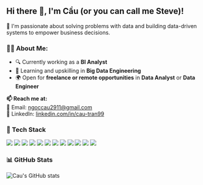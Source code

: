 ## Hi there 👋, I'm Cầu (or you can call me Steve)!

🎯 I'm passionate about solving problems with data and building data-driven systems to empower business decisions.

### 👨‍💻 About Me:

<ul>
  <li>🔍 Currently working as a <strong>BI Analyst</strong></li>
  <li>🚀 Learning and upskilling in <strong>Big Data Engineering</strong></li>
  <li>🌍 Open for <strong>freelance or remote opportunities</strong> in <strong>Data Analyst</strong> or <strong>Data Engineer</strong></li>
</ul>

<p><strong>📫 Reach me at:</strong><br>
📧 Email: <a href="mailto:ngoccau2911@gmail.com">ngoccau2911@gmail.com</a><br>
💼 LinkedIn: <a href="https://www.linkedin.com/in/cau-tran99/" target="_blank">linkedin.com/in/cau-tran99</a>
</p>


### 🧰 Tech Stack

<p align="left">
  <img src="https://img.shields.io/badge/Python-3776AB?style=for-the-badge&logo=python&logoColor=white" />
  <img src="https://img.shields.io/badge/SQL-003B57?style=for-the-badge&logo=mysql&logoColor=white" />
  <img src="https://img.shields.io/badge/Power%20BI-F2C811?style=for-the-badge&logo=powerbi&logoColor=white" />
  <img src="https://img.shields.io/badge/LookML-4285F4?style=for-the-badge&logo=looker&logoColor=white" />
  <img src="https://img.shields.io/badge/Linux-FCC624?style=for-the-badge&logo=linux&logoColor=black" />
  <img src="https://img.shields.io/badge/Git-F05032?style=for-the-badge&logo=git&logoColor=white" />
  <img src="https://img.shields.io/badge/AWS-232F3E?style=for-the-badge&logo=amazonaws&logoColor=white" />
  <img src="https://img.shields.io/badge/GCP-4285F4?style=for-the-badge&logo=googlecloud&logoColor=white" />
  <img src="https://img.shields.io/badge/Airflow-017CEE?style=for-the-badge&logo=apacheairflow&logoColor=white" />
  <img src="https://img.shields.io/badge/Docker-2496ED?style=for-the-badge&logo=docker&logoColor=white"/>
  <img src="https://img.shields.io/badge/Kafka-231F20?style=for-the-badge&logo=apachekafka&logoColor=white" />
  <img src="https://img.shields.io/badge/Spark-E25A1C?style=for-the-badge&logo=apachespark&logoColor=white" />
</p>



### 📊 GitHub Stats

![Cau's GitHub stats](https://github-readme-stats.vercel.app/api?username=stevetran77&show_icons=true&hide=contribs,prs&cache_seconds=86400&theme=algolia)

